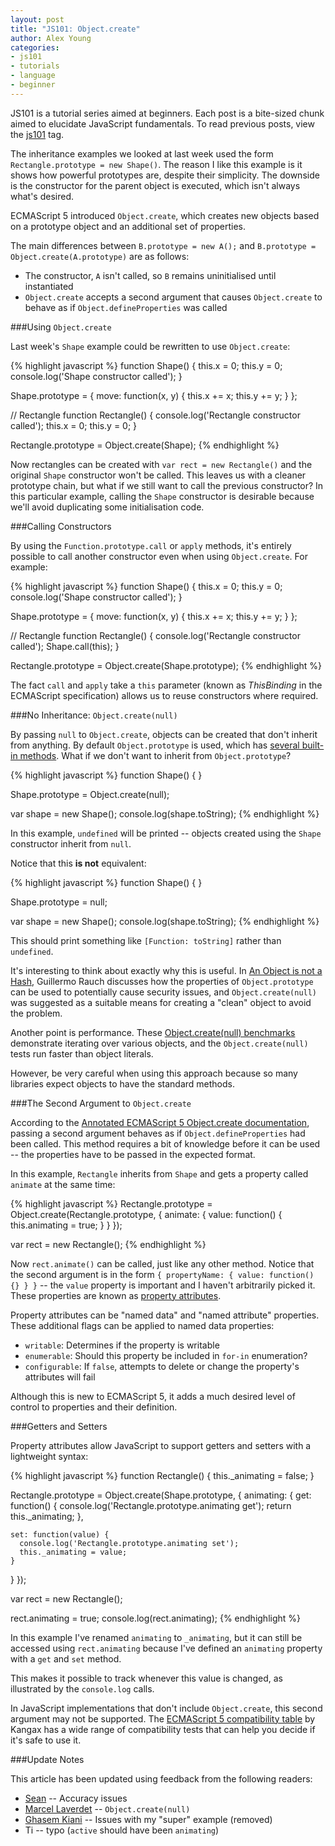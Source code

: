 ```yaml
---
layout: post
title: "JS101: Object.create"
author: Alex Young
categories: 
- js101
- tutorials
- language
- beginner
---
```


<div class="intro">
  JS101 is a tutorial series aimed at beginners.  Each post is a bite-sized chunk aimed to elucidate JavaScript fundamentals.  To read previous posts, view the <a href="/tags.html#js101">js101</a> tag.
</div>

The inheritance examples we looked at last week used the form `Rectangle.prototype = new Shape()`.  The reason I like this example is it shows how powerful prototypes are, despite their simplicity.  The downside is the constructor for the parent object is executed, which isn't always what's desired.

ECMAScript 5 introduced `Object.create`, which creates new objects based on a prototype object and an additional set of properties.

The main differences between `B.prototype = new A();` and `B.prototype = Object.create(A.prototype)` are as follows:

* The constructor, `A` isn't called, so `B` remains uninitialised until instantiated
* `Object.create` accepts a second argument that causes `Object.create` to behave as if `Object.defineProperties` was called

###Using `Object.create`

Last week's `Shape` example could be rewritten to use `Object.create`:

{% highlight javascript %}
function Shape() {
  this.x = 0;
  this.y = 0;
  console.log('Shape constructor called');
}

Shape.prototype = {
  move: function(x, y) {
    this.x += x;
    this.y += y;
  }
};

// Rectangle
function Rectangle() {
  console.log('Rectangle constructor called');
  this.x = 0;
  this.y = 0;
}

Rectangle.prototype = Object.create(Shape);
{% endhighlight %}

Now rectangles can be created with `var rect = new Rectangle()` and the original `Shape` constructor won't be called.  This leaves us with a cleaner prototype chain, but what if we still want to call the previous constructor?  In this particular example, calling the `Shape` constructor is desirable because we'll avoid duplicating some initialisation code.

###Calling Constructors

By using the `Function.prototype.call` or `apply` methods, it's entirely possible to call another constructor even when using `Object.create`.  For example:

{% highlight javascript %}
function Shape() {
  this.x = 0;
  this.y = 0;
  console.log('Shape constructor called');
}

Shape.prototype = {
  move: function(x, y) {
    this.x += x;
    this.y += y;
  }
};

// Rectangle
function Rectangle() {
  console.log('Rectangle constructor called');
  Shape.call(this);
}

Rectangle.prototype = Object.create(Shape.prototype);
{% endhighlight %}

The fact `call` and `apply` take a `this` parameter (known as *ThisBinding* in the ECMAScript specification) allows us to reuse constructors where required.

###No Inheritance: `Object.create(null)`

By passing `null` to `Object.create`, objects can be created that don't inherit from anything.  By default `Object.prototype` is used, which has [several built-in methods](http://es5.github.com/#x15.2.4).  What if we don't want to inherit from `Object.prototype`?

{% highlight javascript %}
function Shape() {
}

Shape.prototype = Object.create(null);

var shape = new Shape();
console.log(shape.toString);
{% endhighlight %}

In this example, `undefined` will be printed -- objects created using the `Shape` constructor inherit from `null`.  

Notice that this **is not** equivalent:

{% highlight javascript %}
function Shape() {
}

Shape.prototype = null;

var shape = new Shape();
console.log(shape.toString);
{% endhighlight %}

This should print something like `[Function: toString]` rather than `undefined`.

It's interesting to think about exactly why this is useful.  In [An Object is not a Hash](http://www.devthought.com/2012/01/18/an-object-is-not-a-hash/), Guillermo Rauch discusses how the properties of `Object.prototype` can be used to potentially cause security issues, and `Object.create(null)` was suggested as a suitable means for creating a "clean" object to avoid the problem.

Another point is performance.  These [Object.create(null) benchmarks](http://jsperf.com/object-create-null-iteration/2) demonstrate iterating over various objects, and the `Object.create(null)` tests run faster than object literals.

However, be very careful when using this approach because so many libraries expect objects to have the standard methods.

###The Second Argument to `Object.create`

According to the [Annotated ECMAScript 5 Object.create documentation](http://es5.github.com/#x15.2.3.5), passing a second argument behaves as if `Object.defineProperties` had been called.  This method requires a bit of knowledge before it can be used -- the properties have to be passed in the expected format.

In this example, `Rectangle` inherits from `Shape` and gets a property called `animate` at the same time:

{% highlight javascript %}
Rectangle.prototype = Object.create(Rectangle.prototype, {
  animate: {
    value: function() {
      this.animating = true;
    }
  }
});

var rect = new Rectangle();
{% endhighlight %}

Now `rect.animate()` can be called, just like any other method.  Notice that the second argument is in the form `{ propertyName: { value: function() {} } }` -- the `value` property is important and I haven't arbitrarily picked it.  These properties are known as [property attributes](http://es5.github.com/#x8.6.1).

Property attributes can be "named data" and "named attribute" properties.  These additional flags can be applied to named data properties:

* `writable`: Determines if the property is writable
* `enumerable`: Should this property be included in `for-in` enumeration?
* `configurable`: If `false`, attempts to delete or change the property's attributes will fail

Although this is new to ECMAScript 5, it adds a much desired level of control to properties and their definition.

###Getters and Setters

Property attributes allow JavaScript to support getters and setters with a lightweight syntax:

{% highlight javascript %}
function Rectangle() {
  this._animating = false;
}

Rectangle.prototype = Object.create(Shape.prototype, {
  animating: {
    get: function() {
      console.log('Rectangle.prototype.animating get');
      return this._animating;
    },

    set: function(value) {
      console.log('Rectangle.prototype.animating set');
      this._animating = value;
    }
  }
});

var rect = new Rectangle();

rect.animating = true;
console.log(rect.animating);
{% endhighlight %}

In this example I've renamed `animating` to `_animating`, but it can still be accessed using `rect.animating` because I've defined an `animating` property with a `get` and `set` method.

This makes it possible to track whenever this value is changed, as illustrated by the `console.log` calls.

In JavaScript implementations that don't include `Object.create`, this second argument may not be supported.  The [ECMAScript 5 compatibility table](http://kangax.github.com/es5-compat-table/) by Kangax has a wide range of compatibility tests that can help you decide if it's safe to use it.

###Update Notes

This article has been updated using feedback from the following readers:

* [Sean](http://dailyjs.com/2012/06/04/js101-object-create/#comment-547955246) -- Accuracy issues
* [Marcel Laverdet](http://dailyjs.com/2012/06/04/js101-object-create/#comment-546985513) -- `Object.create(null)`
* [Ghasem Kiani](http://dailyjs.com/2012/06/04/js101-object-create/#comment-546880197) -- Issues with my "super" example (removed)
* Ti -- typo (`active` should have been `animating`)
